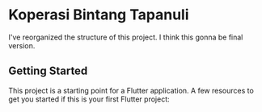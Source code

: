 # Koperasi Bintang Tapanuli

I've reorganized the structure of this project.
I think this gonna be final version.

## Getting Started

This project is a starting point for a Flutter application.
A few resources to get you started if this is your first Flutter project:

